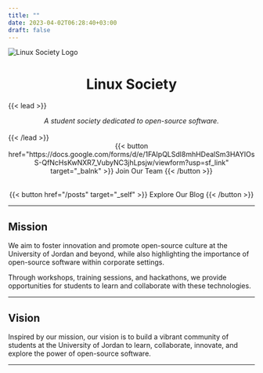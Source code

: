 ```yaml
---
title: ""
date: 2023-04-02T06:28:40+03:00
draft: false
---
```


![Linux Society Logo](img/logo-256x256.png)

<h1> <center>Linux Society</cenetr> </h1>

{{< lead >}}
<center> <i> A student society dedicated to open-source software. </i> </center>
<br>
{{< /lead >}}

<center>
{{< button href="https://docs.google.com/forms/d/e/1FAIpQLSdl8mhHDealSm3HAYIOsS-QfNcHsKwNXR7_VubyNC3jhLpsjw/viewform?usp=sf_link" target="_balnk" >}}
Join Our Team
{{< /button >}}

<br>
<br>

{{< button href="/posts" target="_self" >}}
Explore Our Blog
{{< /button >}}
</center>


<hr>

## Mission
We aim to  foster innovation and promote open-source culture at the University of Jordan and beyond, while also highlighting the importance of open-source software within corporate settings.

Through workshops, training sessions, and hackathons, we provide opportunities for students to learn and collaborate with these technologies.

<hr>

## Vision
Inspired by our mission, our vision is to build a vibrant community of students at the University of Jordan to learn, collaborate, innovate, and explore the power of open-source software.

<hr>
<br>
